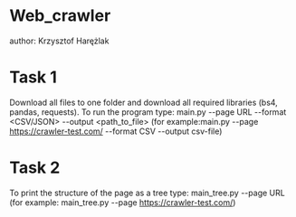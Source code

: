 # Web_crawler

author: Krzysztof Harężlak

# Task 1

Download all files to one folder and download all required libraries (bs4, pandas, requests).
To run the program type: main.py --page URL --format <CSV/JSON> --output <path_to_file> (for example:main.py --page https://crawler-test.com/ --format CSV --output csv-file)

# Task 2

To print the structure of the page as a tree type: main_tree.py --page URL (for example: main_tree.py --page https://crawler-test.com/)
